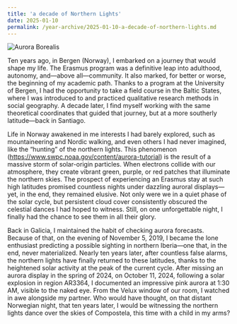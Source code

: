 ```yaml
---
title: 'a decade of Northern Lights'
date: 2025-01-10
permalink: /year-archive/2025-01-10-a-decade-of-northern-lights.md
---
```


![Aurora Borealis](/images/IMG_0335(1).JPG)

Ten years ago, in Bergen (Norway), I embarked on a journey that would shape my life. The Erasmus program was a definitive leap into adulthood, autonomy, and—above all—community. It also marked, for better or worse, the beginning of my academic path. Thanks to a program at the University of Bergen, I had the opportunity to take a field course in the Baltic States, where I was introduced to and practiced qualitative research methods in social geography. A decade later, I find myself working with the same theoretical coordinates that guided that journey, but at a more southerly latitude—back in Santiago.

Life in Norway awakened in me interests I had barely explored, such as mountaineering and Nordic walking, and even others I had never imagined, like the “hunting” of the northern lights. This phenomenon (https://www.swpc.noaa.gov/content/aurora-tutorial) is the result of a massive storm of solar-origin particles. When electrons collide with our atmosphere, they create vibrant green, purple, or red patches that illuminate the northern skies. The prospect of experiencing an Erasmus stay at such high latitudes promised countless nights under dazzling auroral displays—yet, in the end, they remained elusive. Not only were we in a quiet phase of the solar cycle, but persistent cloud cover consistently obscured the celestial dances I had hoped to witness. Still, on one unforgettable night, I finally had the chance to see them in all their glory.

Back in Galicia, I maintained the habit of checking aurora forecasts. Because of that, on the evening of November 5, 2019, I became the lone enthusiast predicting a possible sighting in northern Iberia—one that, in the end, never materialized. Nearly ten years later, after countless false alarms, the northern lights have finally returned to these latitudes, thanks to the heightened solar activity at the peak of the current cycle. After missing an aurora display in the spring of 2024, on October 11, 2024, following a solar explosion in region AR3364, I documented an impressive pink aurora at 1:30 AM, visible to the naked eye. From the Velux window of our room, I watched in awe alongside my partner. Who would have thought, on that distant Norwegian night, that ten years later, I would be witnessing the northern lights dance over the skies of Compostela, this time with a child in my arms?




